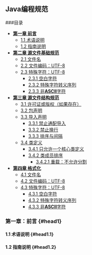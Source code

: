 ## Java编程规范

###目录

- **[第一章 前言](#head1)**
  - [1.1 术语说明](#head1.1)
  - [1.2 指南说明](#head1.2)
- **[第二章 源文件基础规范](#2)**
  - [2.1 文件名](#2.1)
  - [2.2 文件编码：UTF-8](#2.2)
  - [2.3 特殊字符：UTF-8](#2.3)
      - [2.3.1 空白字符](#2.3.1)
      - [2.3.2 特殊字符转义序列](#2.3.2)
      - [2.3.3 非**ASCII**字符](#2.3.3)
- **[第三章 源文件结构规范](#3)**
  - [3.1 许可证或版权（如果存在）](#3.1)
  - [3.2 包声明](#3.2)
  - [3.3 导入声明](#3.3)
      - [3.3.1 禁止通配导入](#3.3.1)
      - [3.3.2 禁止换行](#3.3.2)
      - [3.3.3 排序与间隔](#3.3.3)
  - [3.4 类定义](#3.3)
      - [3.4.1 只允许一个核心类定义](#3.4.1)
      - [3.4.2 类成员排序](#3.4.2)
         - [3.4.2.1 重载：不允许分割](#3.4.2.1)
- **[第四章 格式化](#4)**
  - [4.1 文件名](#4.1)
  - [4.2 文件编码：UTF-8](#4.2)
  - [4.3 特殊字符：UTF-8](#4.3)
      - [4.3.1 空白字符](#4.3.1)
      - [4.3.2 特殊字符转义序列](#4.3.2)
      - [4.3.3 非**ASCII**字符](#4.3.3) 

### 第一章：前言 {#head1}

#### 1.1 术语说明 {#head1.1}
#### 1.2 指南说明 {#head1.2}
  